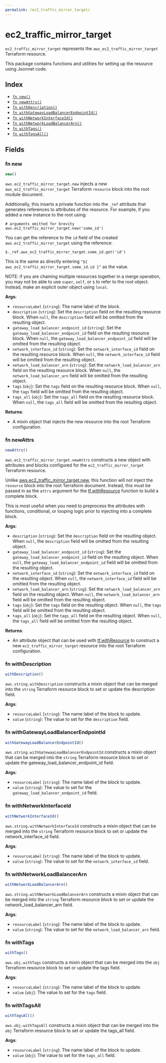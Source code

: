 ```yaml
---
permalink: /ec2_traffic_mirror_target/
---
```


# ec2_traffic_mirror_target

`ec2_traffic_mirror_target` represents the `aws_ec2_traffic_mirror_target` Terraform resource.



This package contains functions and utilities for setting up the resource using Jsonnet code.


## Index

* [`fn new()`](#fn-new)
* [`fn newAttrs()`](#fn-newattrs)
* [`fn withDescription()`](#fn-withdescription)
* [`fn withGatewayLoadBalancerEndpointId()`](#fn-withgatewayloadbalancerendpointid)
* [`fn withNetworkInterfaceId()`](#fn-withnetworkinterfaceid)
* [`fn withNetworkLoadBalancerArn()`](#fn-withnetworkloadbalancerarn)
* [`fn withTags()`](#fn-withtags)
* [`fn withTagsAll()`](#fn-withtagsall)

## Fields

### fn new

```ts
new()
```


`aws.ec2_traffic_mirror_target.new` injects a new `aws_ec2_traffic_mirror_target` Terraform `resource`
block into the root module document.

Additionally, this inserts a private function into the `_ref` attribute that generates references to attributes of the
resource. For example, if you added a new instance to the root using:

    # arguments omitted for brevity
    aws.ec2_traffic_mirror_target.new('some_id')

You can get the reference to the `id` field of the created `aws.ec2_traffic_mirror_target` using the reference:

    $._ref.aws_ec2_traffic_mirror_target.some_id.get('id')

This is the same as directly entering `"${ aws_ec2_traffic_mirror_target.some_id.id }"` as the value.

NOTE: if you are chaining multiple resources together in a merge operation, you may not be able to use `super`, `self`,
or `$` to refer to the root object. Instead, make an explicit outer object using `local`.

**Args**:
  - `resourceLabel` (`string`): The name label of the block.
  - `description` (`string`): Set the `description` field on the resulting resource block. When `null`, the `description` field will be omitted from the resulting object.
  - `gateway_load_balancer_endpoint_id` (`string`): Set the `gateway_load_balancer_endpoint_id` field on the resulting resource block. When `null`, the `gateway_load_balancer_endpoint_id` field will be omitted from the resulting object.
  - `network_interface_id` (`string`): Set the `network_interface_id` field on the resulting resource block. When `null`, the `network_interface_id` field will be omitted from the resulting object.
  - `network_load_balancer_arn` (`string`): Set the `network_load_balancer_arn` field on the resulting resource block. When `null`, the `network_load_balancer_arn` field will be omitted from the resulting object.
  - `tags` (`obj`): Set the `tags` field on the resulting resource block. When `null`, the `tags` field will be omitted from the resulting object.
  - `tags_all` (`obj`): Set the `tags_all` field on the resulting resource block. When `null`, the `tags_all` field will be omitted from the resulting object.

**Returns**:
- A mixin object that injects the new resource into the root Terraform configuration.


### fn newAttrs

```ts
newAttrs()
```


`aws.ec2_traffic_mirror_target.newAttrs` constructs a new object with attributes and blocks configured for the `ec2_traffic_mirror_target`
Terraform resource.

Unlike [aws.ec2_traffic_mirror_target.new](#fn-new), this function will not inject the `resource`
block into the root Terraform document. Instead, this must be passed in as the `attrs` argument for the
[tf.withResource](https://github.com/tf-libsonnet/core/tree/main/docs#fn-withresource) function to build a complete block.

This is most useful when you need to preprocess the attributes with functions, conditional, or looping logic prior to
injecting into a complete block.

**Args**:
  - `description` (`string`): Set the `description` field on the resulting object. When `null`, the `description` field will be omitted from the resulting object.
  - `gateway_load_balancer_endpoint_id` (`string`): Set the `gateway_load_balancer_endpoint_id` field on the resulting object. When `null`, the `gateway_load_balancer_endpoint_id` field will be omitted from the resulting object.
  - `network_interface_id` (`string`): Set the `network_interface_id` field on the resulting object. When `null`, the `network_interface_id` field will be omitted from the resulting object.
  - `network_load_balancer_arn` (`string`): Set the `network_load_balancer_arn` field on the resulting object. When `null`, the `network_load_balancer_arn` field will be omitted from the resulting object.
  - `tags` (`obj`): Set the `tags` field on the resulting object. When `null`, the `tags` field will be omitted from the resulting object.
  - `tags_all` (`obj`): Set the `tags_all` field on the resulting object. When `null`, the `tags_all` field will be omitted from the resulting object.

**Returns**:
  - An attribute object that can be used with [tf.withResource](https://github.com/tf-libsonnet/core/tree/main/docs#fn-withresource) to construct a new `ec2_traffic_mirror_target` resource into the root Terraform configuration.


### fn withDescription

```ts
withDescription()
```

`aws.string.withDescription` constructs a mixin object that can be merged into the `string`
Terraform resource block to set or update the description field.



**Args**:
  - `resourceLabel` (`string`): The name label of the block to update.
  - `value` (`string`): The value to set for the `description` field.


### fn withGatewayLoadBalancerEndpointId

```ts
withGatewayLoadBalancerEndpointId()
```

`aws.string.withGatewayLoadBalancerEndpointId` constructs a mixin object that can be merged into the `string`
Terraform resource block to set or update the gateway_load_balancer_endpoint_id field.



**Args**:
  - `resourceLabel` (`string`): The name label of the block to update.
  - `value` (`string`): The value to set for the `gateway_load_balancer_endpoint_id` field.


### fn withNetworkInterfaceId

```ts
withNetworkInterfaceId()
```

`aws.string.withNetworkInterfaceId` constructs a mixin object that can be merged into the `string`
Terraform resource block to set or update the network_interface_id field.



**Args**:
  - `resourceLabel` (`string`): The name label of the block to update.
  - `value` (`string`): The value to set for the `network_interface_id` field.


### fn withNetworkLoadBalancerArn

```ts
withNetworkLoadBalancerArn()
```

`aws.string.withNetworkLoadBalancerArn` constructs a mixin object that can be merged into the `string`
Terraform resource block to set or update the network_load_balancer_arn field.



**Args**:
  - `resourceLabel` (`string`): The name label of the block to update.
  - `value` (`string`): The value to set for the `network_load_balancer_arn` field.


### fn withTags

```ts
withTags()
```

`aws.obj.withTags` constructs a mixin object that can be merged into the `obj`
Terraform resource block to set or update the tags field.



**Args**:
  - `resourceLabel` (`string`): The name label of the block to update.
  - `value` (`obj`): The value to set for the `tags` field.


### fn withTagsAll

```ts
withTagsAll()
```

`aws.obj.withTagsAll` constructs a mixin object that can be merged into the `obj`
Terraform resource block to set or update the tags_all field.



**Args**:
  - `resourceLabel` (`string`): The name label of the block to update.
  - `value` (`obj`): The value to set for the `tags_all` field.

